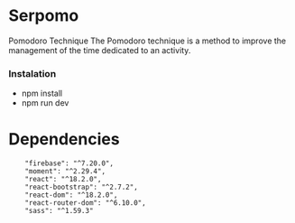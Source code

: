 # Serpomo
Pomodoro Technique The Pomodoro technique is a method to improve the management of the time dedicated to an activity.

### Instalation

- npm install
- npm run dev

# Dependencies
```
    "firebase": "^7.20.0",
    "moment": "^2.29.4",
    "react": "^18.2.0",
    "react-bootstrap": "^2.7.2",
    "react-dom": "^18.2.0",
    "react-router-dom": "^6.10.0",
    "sass": "^1.59.3"
```
